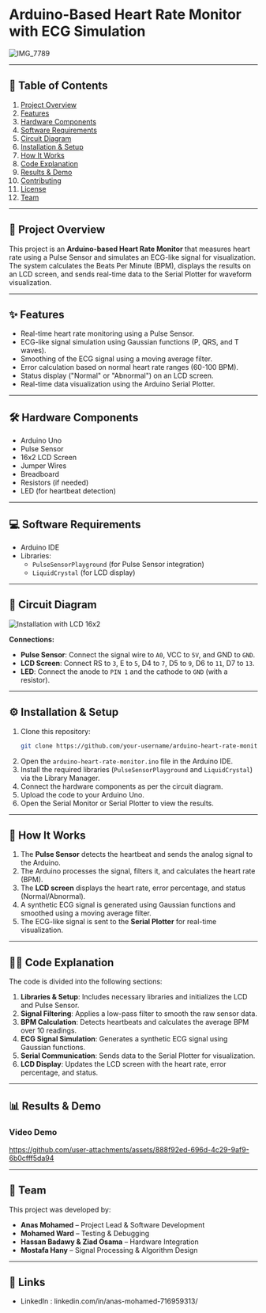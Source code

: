 # **Arduino-Based Heart Rate Monitor with ECG Simulation**  

![IMG_7789](https://github.com/user-attachments/assets/44438372-78d8-48bc-a38f-ab77b4b7ca35)

---

## **📝 Table of Contents**  
1. [Project Overview](#-project-overview)  
2. [Features](#-features)  
3. [Hardware Components](#-hardware-components)  
4. [Software Requirements](#-software-requirements)  
5. [Circuit Diagram](#-circuit-diagram)  
6. [Installation & Setup](#-installation--setup)  
7. [How It Works](#-how-it-works)  
8. [Code Explanation](#-code-explanation)  
9. [Results & Demo](#-results--demo)  
10. [Contributing](#-contributing)  
11. [License](#-license)  
12. [Team](#-team)  

---

## **🌟 Project Overview**  
This project is an **Arduino-based Heart Rate Monitor** that measures heart rate using a Pulse Sensor and simulates an ECG-like signal for visualization. The system calculates the Beats Per Minute (BPM), displays the results on an LCD screen, and sends real-time data to the Serial Plotter for waveform visualization.  

---

## **✨ Features**  
- Real-time heart rate monitoring using a Pulse Sensor.  
- ECG-like signal simulation using Gaussian functions (P, QRS, and T waves).  
- Smoothing of the ECG signal using a moving average filter.  
- Error calculation based on normal heart rate ranges (60-100 BPM).  
- Status display ("Normal" or "Abnormal") on an LCD screen.  
- Real-time data visualization using the Arduino Serial Plotter.  

---

## **🛠️ Hardware Components**  
- Arduino Uno  
- Pulse Sensor  
- 16x2 LCD Screen  
- Jumper Wires  
- Breadboard  
- Resistors (if needed)  
- LED (for heartbeat detection)  

---

## **💻 Software Requirements**  
- Arduino IDE  
- Libraries:  
  - `PulseSensorPlayground` (for Pulse Sensor integration)  
  - `LiquidCrystal` (for LCD display)  

---

## **🔌 Circuit Diagram**  
![Installation with LCD 16x2](https://github.com/user-attachments/assets/294dbebc-15c1-46c8-abbb-382137a853b7)

**Connections:**  
- **Pulse Sensor**: Connect the signal wire to `A0`, VCC to `5V`, and GND to `GND`.  
- **LCD Screen**: Connect RS to `3`, E to `5`, D4 to `7`, D5 to `9`, D6 to `11`, D7 to `13`.  
- **LED**: Connect the anode to `PIN 1` and the cathode to `GND` (with a resistor).  

---

## **⚙️ Installation & Setup**  
1. Clone this repository:  
   ```bash
   git clone https://github.com/your-username/arduino-heart-rate-monitor.git
   ```  
2. Open the `arduino-heart-rate-monitor.ino` file in the Arduino IDE.  
3. Install the required libraries (`PulseSensorPlayground` and `LiquidCrystal`) via the Library Manager.  
4. Connect the hardware components as per the circuit diagram.  
5. Upload the code to your Arduino Uno.  
6. Open the Serial Monitor or Serial Plotter to view the results.  

---

## **🔄 How It Works**  
1. The **Pulse Sensor** detects the heartbeat and sends the analog signal to the Arduino.  
2. The Arduino processes the signal, filters it, and calculates the heart rate (BPM).  
3. The **LCD screen** displays the heart rate, error percentage, and status (Normal/Abnormal).  
4. A synthetic ECG signal is generated using Gaussian functions and smoothed using a moving average filter.  
5. The ECG-like signal is sent to the **Serial Plotter** for real-time visualization.  

---

## **🧑‍💻 Code Explanation**  
The code is divided into the following sections:  
1. **Libraries & Setup**: Includes necessary libraries and initializes the LCD and Pulse Sensor.  
2. **Signal Filtering**: Applies a low-pass filter to smooth the raw sensor data.  
3. **BPM Calculation**: Detects heartbeats and calculates the average BPM over 10 readings.  
4. **ECG Signal Simulation**: Generates a synthetic ECG signal using Gaussian functions.  
5. **Serial Communication**: Sends data to the Serial Plotter for visualization.  
6. **LCD Display**: Updates the LCD screen with the heart rate, error percentage, and status.  

---

## **📊 Results & Demo**  

### **Video Demo**  

https://github.com/user-attachments/assets/888f92ed-696d-4c29-9af9-6b0cfff5da94

---

## **👥 Team**  
This project was developed by:  
- **Anas Mohamed** – Project Lead & Software Development
- **Mohamed Ward** – Testing & Debugging
- **Hassan Badawy & Ziad Osama** – Hardware Integration  
- **Mostafa Hany** – Signal Processing & Algorithm Design   

---

## **🔗 Links**  
- LinkedIn : linkedin.com/in/anas-mohamed-716959313/
